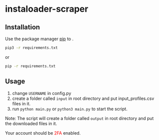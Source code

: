 # instaloader-scraper

## Installation

Use the package manager [pip](https://pip.pypa.io/en/stable/) to .

```bash
pip3 -r requirements.txt
```

or

```bash
pip -r requirements.txt
```

## Usage

1. change `USERNAME` in config.py
2. create a folder called `input` in root directory and put input_profiles.csv files in it.
3. run `python main.py` or `python3 main.py` to start the script.

Note: The script will create a folder called `output` in root directory and put the downloaded files in it.

Your account should be <span style="color:red"> 2FA </span> enabled.

